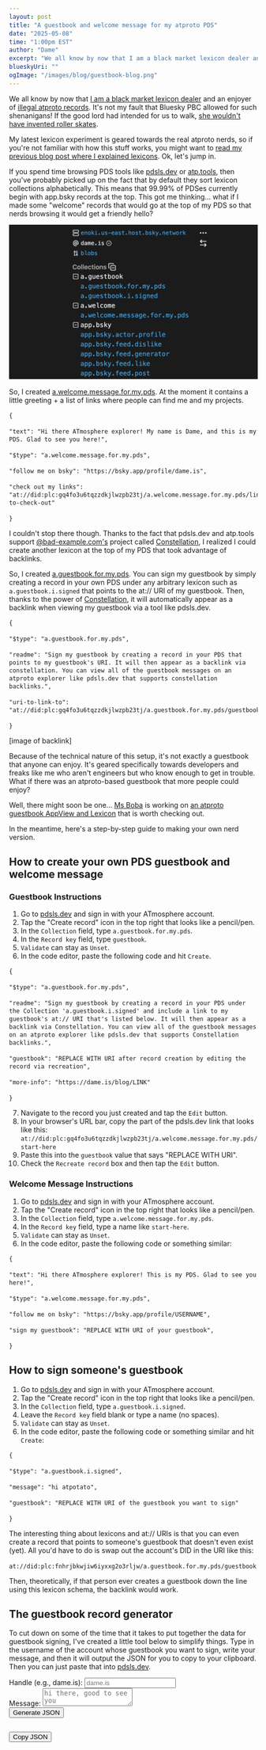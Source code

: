 ```yaml
---
layout: post
title: "A guestbook and welcome message for my atproto PDS"
date: "2025-05-08"
time: "1:00pm EST"
author: "Dame"
excerpt: "We all know by now that I am a black market lexicon dealer and an enjoyer of illegal atproto records. It's not my fault that Bluesky PBC allowed for such shenanigans! If the good lord had intended for us to walk, she wouldn't have invented roller skates."
blueskyUri: ""
ogImage: "/images/blog/guestbook-blog.png"
---
```


We all know by now that [I am a black market lexicon dealer](https://bsky.app/profile/dame.is/post/3lo56xss6hk2n) and an enjoyer of [illegal atproto records](https://bsky.app/profile/dame.is/post/3lnyoz6es2k2b). It's not my fault that Bluesky PBC allowed for such shenanigans! If the good lord had intended for us to walk, [she wouldn't have invented roller skates](https://www.youtube.com/watch?v=K8Gmd8y_Aiw).

My latest lexicon experiment is geared towards the real atproto nerds, so if you're not familiar with how this stuff works, you might want to [read my previous blog post where I explained lexicons](https://dame.is/blog/creating-a-decentralized-bathroom-at-protocol/). Ok, let's jump in.

If you spend time browsing PDS tools like [pdsls.dev](https://pdsls.dev) or [atp.tools](https://atp.tools), then you've probably picked up on the fact that by default they sort lexicon collections alphabetically. This means that 99.99% of PDSes currently begin with app.bsky records at the top. This got me thinking... what if I made some "welcome" records that would go at the top of my PDS so that nerds browsing it would get a friendly hello?

![A screenshot of pdsls.dev showing the welcome message lexicons at the top of the collections list](/images/blog/guestbook-blog.png)

So, I created [a.welcome.message.for.my.pds](https://pdsls.dev/at://did:plc:gq4fo3u6tqzzdkjlwzpb23tj/a.welcome.message.for.my.pds). At the moment it contains a little greeting + a list of links where people can find me and my projects.

```
{

"text": "Hi there ATmosphere explorer! My name is Dame, and this is my PDS. Glad to see you here!",

"$type": "a.welcome.message.for.my.pds",

"follow me on bsky": "https://bsky.app/profile/dame.is",

"check out my links": "at://did:plc:gq4fo3u6tqzzdkjlwzpb23tj/a.welcome.message.for.my.pds/links-to-check-out"

}
```

I couldn't stop there though. Thanks to the fact that pdsls.dev and atp.tools support [@bad-example.com's](https://bsky.app/profile/bad-example.com) project called [Constellation](https://constellation.microcosm.blue/), I realized I could create another lexicon at the top of my PDS that took advantage of backlinks.

So, I created [a.guestbook.for.my.pds](https://pdsls.dev/at://did:plc:gq4fo3u6tqzzdkjlwzpb23tj/a.guestbook.for.my.pds/guestbook). You can sign my guestbook by simply creating a record in your own PDS under any arbitrary lexicon such as `a.guestbook.i.signed` that points to the at:// URI of my guestbook. Then, thanks to the power of [Constellation](https://constellation.microcosm.blue/), it will automatically appear as a backlink when viewing my guestbook via a tool like pdsls.dev.

```
{

"$type": "a.guestbook.for.my.pds",

"readme": "Sign my guestbook by creating a record in your PDS that points to my guestbook's URI. It will then appear as a backlink via constellation. You can view all of the guestbook messages on an atproto explorer like pdsls.dev that supports constellation backlinks.",

"uri-to-link-to": "at://did:plc:gq4fo3u6tqzzdkjlwzpb23tj/a.guestbook.for.my.pds/guestbook"

}
```

[image of backlink]

Because of the technical nature of this setup, it's not exactly a guestbook that anyone can enjoy. It's geared specifically towards developers and freaks like me who aren't engineers but who know enough to get in trouble. What if there was an atproto-based guestbook that more people could enjoy?

Well, there might soon be one... [Ms Boba](https://bsky.app/profile/essentialrandom.bsky.social) is working on [an atproto guestbook AppView and Lexicon](https://github.com/FujoWebDev/lexicon-guestbook) that is worth checking out.

In the meantime, here's a step-by-step guide to making your own nerd version.

## How to create your own PDS guestbook and welcome message

### Guestbook Instructions
1. Go to [pdsls.dev](https://pdsls.dev) and sign in with your ATmosphere account.
2. Tap the "Create record" icon in the top right that looks like a pencil/pen.
3. In the `Collection` field, type `a.guestbook.for.my.pds`.
4. In the `Record key` field, type `guestbook`.
5. `Validate` can stay as `Unset`.
6. In the code editor, paste the following code and hit `Create`.

```
{

"$type": "a.guestbook.for.my.pds",

"readme": "Sign my guestbook by creating a record in your PDS under the Collection 'a.guestbook.i.signed' and include a link to my guestbook's at:// URI that's listed below. It will then appear as a backlink via Constellation. You can view all of the guestbook messages on an atproto explorer like pdsls.dev that supports Constellation backlinks.",

"guestbook": "REPLACE WITH URI after record creation by editing the record via recreation",

"more-info": "https://dame.is/blog/LINK"

}
```

7. Navigate to the record you just created and tap the `Edit` button.
8. In your browser's URL bar, copy the part of the pdsls.dev link that looks like this: `at://did:plc:gq4fo3u6tqzzdkjlwzpb23tj/a.welcome.message.for.my.pds/start-here`
9. Paste this into the `guestbook` value that says "REPLACE WITH URI".
10. Check the `Recreate record` box and then tap the `Edit` button.

### Welcome Message Instructions
1. Go to [pdsls.dev](https://pdsls.dev) and sign in with your ATmosphere account.
2. Tap the "Create record" icon in the top right that looks like a pencil/pen.
3. In the `Collection` field, type `a.welcome.message.for.my.pds`.
4. In the `Record key` field, type a name like `start-here`.
5. `Validate` can stay as `Unset`.
6. In the code editor, paste the following code or something similar:

```
{

"text": "Hi there ATmosphere explorer! This is my PDS. Glad to see you here!",

"$type": "a.welcome.message.for.my.pds",

"follow me on bsky": "https://bsky.app/profile/USERNAME",

"sign my guestbook": "REPLACE WITH URI of your guestbook",

}
```

## How to sign someone's guestbook
1. Go to [pdsls.dev](https://pdsls.dev) and sign in with your ATmosphere account.
2. Tap the "Create record" icon in the top right that looks like a pencil/pen.
3. In the `Collection` field, type `a.guestbook.i.signed`.
4. Leave the `Record key` field blank or type a name (no spaces).
5. `Validate` can stay as `Unset`.
6. In the code editor, paste the following code or something similar and hit `Create`:

```
{

"$type": "a.guestbook.i.signed",

"message": "hi atpotato",

"guestbook": "REPLACE WITH URI of the guestbook you want to sign"

}
```

The interesting thing about lexicons and at:// URIs is that you can even create a record that points to someone's guestbook that doesn't even exist (yet). All you'd have to do is swap out the account's DID in the URI like this:

`at://did:plc:fnhrjbkwjiw6iyxxg2o3rljw/a.guestbook.for.my.pds/guestbook`

Then, theoretically, if that person ever creates a guestbook down the line using this lexicon schema, the backlink would work.

## The guestbook record generator

To cut down on some of the time that it takes to put together the data for guestbook signing, I've created a little tool below to simplify things. Type in the username of the account whose guestbook you want to sign, write your message, and then it will output the JSON for you to copy to your clipboard. Then you can just paste that into [pdsls.dev](https://pdsls.dev).

<div class="guestbook-generator">
    <form id="guestbook-form">
        <div>
            <label for="handle">Handle (e.g., dame.is):</label>
            <input type="text" id="handle" name="handle" placeholder="dame.is" required>
        </div>
        <div>
            <label for="message">Message:</label>
            <textarea id="message" name="message" placeholder="hi there, good to see you" required></textarea>
        </div>
        <button type="submit">Generate JSON</button>
    </form>
    <pre id="guestbook-result"></pre>
    <button id="copy-json">Copy JSON</button>
</div>

<link rel="stylesheet" href="/css/guestbook-generator.css">
<script src="/js/guestbook-generator.js"></script>